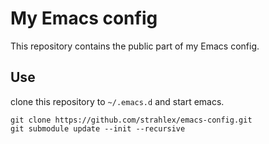 # My Emacs config
This repository contains the public part of my Emacs config.

## Use
clone this repository to `~/.emacs.d` and start emacs.

    git clone https://github.com/strahlex/emacs-config.git
    git submodule update --init --recursive
